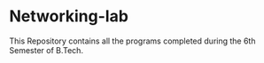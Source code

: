 # Networking-lab
This Repository contains all the programs completed during the 6th Semester of B.Tech.
